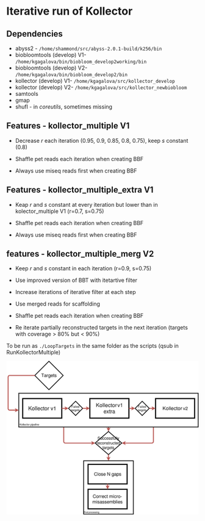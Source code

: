 # Iterative run of Kollector

## Dependencies

- abyss2 - ```/home/shammond/src/abyss-2.0.1-build/k256/bin```     
- biobloomtools (develop) V1- ```/home/kgagalova/bin/biobloom_develop2working/bin```
- biobloomtools (develop) V2- ```/home/kgagalova/bin/biobloom_develop2/bin```
- kollector (develop) V1- ```/home/kgagalova/src/kollector_develop```     
- kollector (develop) V2- ```/home/kgagalova/src/kollector_newbiobloom``` 
- samtools     
- gmap   
- shufl - in *coreutils*, sometimes missing    

## Features - kollector_multiple V1

- Decrease *r* each iteration (0.95, 0.9, 0.85, 0.8, 0.75), keep *s* constant (0.8)

- Shaffle pet reads each iteration when creating BBF

- Always use miseq reads first when creating BBF       

## Features - kollector_multiple_extra V1

- Keap *r* and *s* constant at every iteration but lower than in kolector_multiple V1 (r=0.7, s=0.75) 

- Shaffle pet reads each iteration when creating BBF

- Always use miseq reads first when creating BBF


## features - kollector_multiple_merg V2

- Keep *r* and *s* constant in each iteration (r=0.9, s=0.75)

- Use improved version of BBT with itetartive filter

- Increase iterations of iterative filter at each step

- Use merged reads for scaffolding

- Shaffle pet reads each iteration when creating BBF

- Re iterate partially reconstructed targets in the next iteration (targets with coverage > 80% but < 90%)     

To be run as ```./LoopTargets``` in the same folder as the scripts (qsub in RunKollectorMultiple)

![](images/KollectorSpruce.jpeg)
